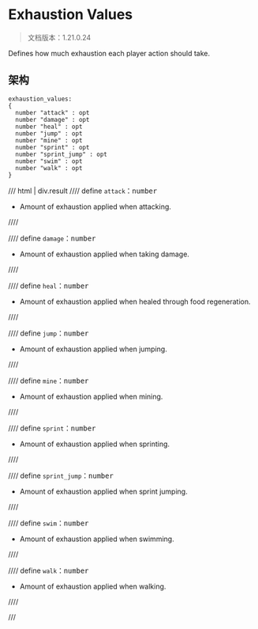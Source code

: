 # Exhaustion Values

> 文档版本：1.21.0.24

Defines how much exhaustion each player action should take.

## 架构

```mcschema
exhaustion_values:
{
  number "attack" : opt
  number "damage" : opt
  number "heal" : opt
  number "jump" : opt
  number "mine" : opt
  number "sprint" : opt
  number "sprint_jump" : opt
  number "swim" : opt
  number "walk" : opt
}

```

/// html | div.result
//// define
`attack`：<samp>number</samp>

- Amount of exhaustion applied when attacking.


////


//// define
`damage`：<samp>number</samp>

- Amount of exhaustion applied when taking damage.


////


//// define
`heal`：<samp>number</samp>

- Amount of exhaustion applied when healed through food regeneration.


////


//// define
`jump`：<samp>number</samp>

- Amount of exhaustion applied when jumping.


////


//// define
`mine`：<samp>number</samp>

- Amount of exhaustion applied when mining.


////


//// define
`sprint`：<samp>number</samp>

- Amount of exhaustion applied when sprinting.


////


//// define
`sprint_jump`：<samp>number</samp>

- Amount of exhaustion applied when sprint jumping.


////


//// define
`swim`：<samp>number</samp>

- Amount of exhaustion applied when swimming.


////


//// define
`walk`：<samp>number</samp>

- Amount of exhaustion applied when walking.


////


///

